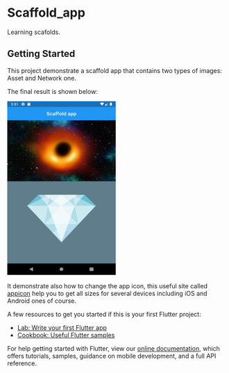 # Scaffold_app

Learning scafolds.

## Getting Started

This project demonstrate a scaffold app that contains two types of images: Asset and Network one.

The final result is shown below:

<img src="results/scaffold_app.png" width="250" height="400"/>

It demonstrate also how to change the app icon, this useful site called [appicon](https://appicon.co/)
help you to get all sizes for several devices including iOS and Android ones of course.


A few resources to get you started if this is your first Flutter project:

- [Lab: Write your first Flutter app](https://flutter.dev/docs/get-started/codelab)
- [Cookbook: Useful Flutter samples](https://flutter.dev/docs/cookbook)

For help getting started with Flutter, view our
[online documentation](https://flutter.dev/docs), which offers tutorials,
samples, guidance on mobile development, and a full API reference.
